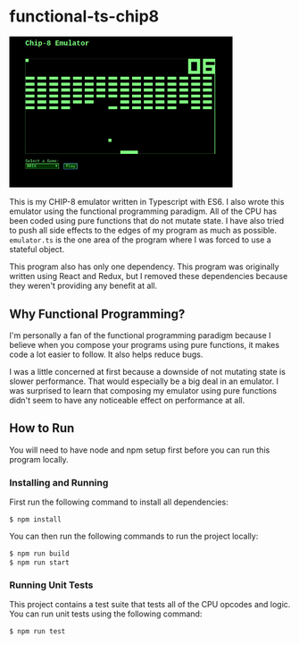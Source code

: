 # functional-ts-chip8

<img src="screenshots/brix.png" width="400" />

This is my CHIP-8 emulator written in Typescript with ES6. I also wrote this emulator using the functional programming paradigm. All of the CPU has been coded using pure functions that do not mutate state. I have also tried to push all side effects to the edges of my program as much as possible. `emulator.ts` is the one area of the program where I was forced to use a stateful object. 

This program also has only one dependency. This program was originally written using React and Redux, but I removed these dependencies because they weren't providing any benefit at all. 

## Why Functional Programming?

I'm personally a fan of the functional programming paradigm because I believe when you compose your programs using pure functions, it makes code a lot easier to follow. It also helps reduce bugs. 

I was a little concerned at first because a downside of not mutating state is slower performance. That would especially be a big deal in an emulator. I was surprised to learn that composing my emulator using pure functions didn't seem to have any noticeable effect on performance at all.

## How to Run

You will need to have node and npm setup first before you can run this program locally. 

### Installing and Running

First run the following command to install all dependencies:
```
$ npm install
```

You can then run the following commands to run the project locally:
```
$ npm run build
$ npm run start
```

### Running Unit Tests

This project contains a test suite that tests all of the CPU opcodes and logic. You can run unit tests using the following command:
```
$ npm run test
```
